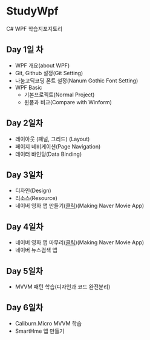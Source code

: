 # StudyWpf
C# WPF 학습지포지토리

## Day 1일 차
- WPF 개요(about WPF)
- Git, Github 설정(Git Setting)
- 나눔고딕코딩 폰트 설정(Nanum Gothic Font Setting)
- WPF Basic
  - 기본프로젝트(Normal Project)
  - 윈폼과 비교(Compare with Winform)

## Day 2일차
- 레이아웃 (패널, 그리드) (Layout)
- 페이지 네비게이션(Page Navigation)
- 데이터 바인딩(Data Binding)

## Day 3일차
- 디자인(Design)
- 리소스(Resource)
- 네이버 영화 앱 만들기([클릭](https://github.com/Simsim112/StudyWpf/tree/main/Portfolio))(Making Naver Movie App)

## Day 4일차
  - 네이버 영화 앱 마무리([클릭](https://github.com/Simsim112/StudyWpf/tree/main/Portfolio))(Making Naver Movie App)
  - 네이버 뉴스검색 앱

## Day 5일차
- MVVM 패턴 학습(디자인과 코드 완전분리)

## Day 6일차
- Caliburn.Micro MVVM 학습
- SmartHme 앱 만들기
